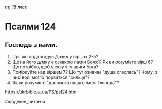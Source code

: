 
_пт, 18 лист._

# Псалми 124

## Господь з нами.
1. Про які події згадує Давид у віршах 2-5?
2. Що на його думку є ознакою ласки Божої? Як ви розумієте вірш 6? Що потрібно, щоб у скруті славити Бога?
3. Поміркуйте над віршем 7? Що тут означає "душа спаслась"? Чому, з чиєї волі могло порватися "сильце"?
4. Як ви розумієте "допомога наша в імені Господа"?

https://ukrbible.at.ua/PS/ps124.htm

#щоденне_читання
